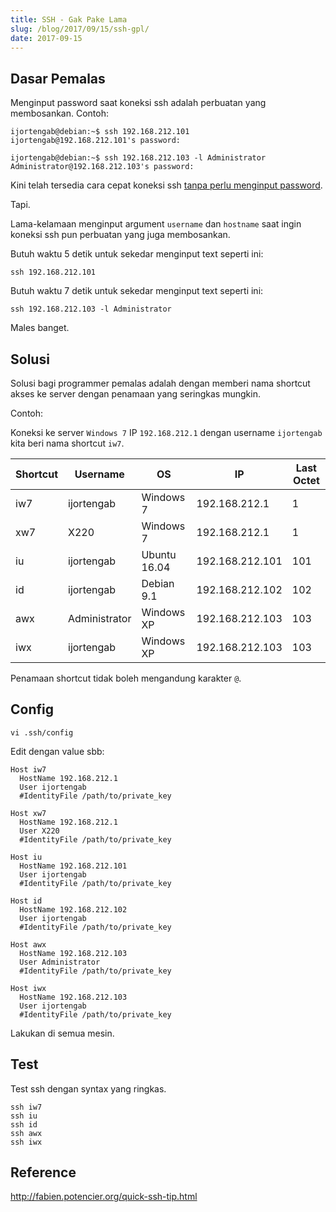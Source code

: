```yaml
---
title: SSH - Gak Pake Lama
slug: /blog/2017/09/15/ssh-gpl/
date: 2017-09-15
---
```


## Dasar Pemalas

Menginput password saat koneksi ssh adalah perbuatan yang membosankan. Contoh:

```shell
ijortengab@debian:~$ ssh 192.168.212.101
ijortengab@192.168.212.101's password:
```

```shell
ijortengab@debian:~$ ssh 192.168.212.103 -l Administrator
Administrator@192.168.212.103's password:
```

Kini telah tersedia cara cepat koneksi ssh [tanpa perlu menginput password][1].

Tapi.

Lama-kelamaan menginput argument `username` dan `hostname` saat ingin koneksi
ssh pun perbuatan yang juga membosankan.

Butuh waktu 5 detik untuk sekedar menginput text seperti ini:

```
ssh 192.168.212.101
```

Butuh waktu 7 detik untuk sekedar menginput text seperti ini:

```
ssh 192.168.212.103 -l Administrator
```

Males banget.

## Solusi

Solusi bagi programmer pemalas adalah dengan memberi nama shortcut akses ke
server dengan penamaan yang seringkas mungkin.

Contoh:

Koneksi ke server `Windows 7` IP `192.168.212.1` dengan username `ijortengab`
kita beri nama shortcut `iw7`.

| Shortcut | Username      | OS           | IP              | Last Octet |
|----------|---------------|--------------|-----------------|------------|
| iw7      | ijortengab    | Windows 7    | 192.168.212.1   | 1          |
| xw7      | X220          | Windows 7    | 192.168.212.1   | 1          |
| iu       | ijortengab    | Ubuntu 16.04 | 192.168.212.101 | 101        |
| id       | ijortengab    | Debian 9.1   | 192.168.212.102 | 102        |
| awx      | Administrator | Windows XP   | 192.168.212.103 | 103        |
| iwx      | ijortengab    | Windows XP   | 192.168.212.103 | 103        |

Penamaan shortcut tidak boleh mengandung karakter `@`.

## Config

```
vi .ssh/config
```

Edit dengan value sbb:

```
Host iw7
  HostName 192.168.212.1
  User ijortengab
  #IdentityFile /path/to/private_key

Host xw7
  HostName 192.168.212.1
  User X220
  #IdentityFile /path/to/private_key

Host iu
  HostName 192.168.212.101
  User ijortengab
  #IdentityFile /path/to/private_key

Host id
  HostName 192.168.212.102
  User ijortengab
  #IdentityFile /path/to/private_key

Host awx
  HostName 192.168.212.103
  User Administrator
  #IdentityFile /path/to/private_key

Host iwx
  HostName 192.168.212.103
  User ijortengab
  #IdentityFile /path/to/private_key
```

Lakukan di semua mesin.

## Test

Test ssh dengan syntax yang ringkas.

```
ssh iw7
ssh iu
ssh id
ssh awx
ssh iwx
```

## Reference

[1]: /blog/2017/09/14/ssh-key-server-gpl-2

http://fabien.potencier.org/quick-ssh-tip.html